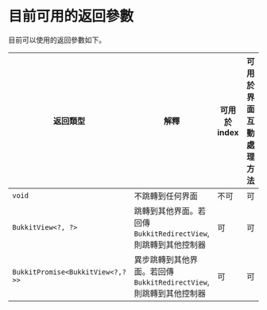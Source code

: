 # 目前可用的返回參數

目前可以使用的返回參數如下。

| 返回類型                             | 解釋                                            | 可用於 index | 可用於 界面互動處理方法 | 可用於生命周期挂鈎 |
| -------------------------------- | --------------------------------------------- | --------- | ------------ | --------- |
| `void`                           | 不跳轉到任何界面                                      | 不可        | 可            | 可         |
| `BukkitView<?, ?>`               | 跳轉到其他界面。若回傳 `BukkitRedirectView`, 則跳轉到其他控制器   | 可         | 可            | 不可        |
| `BukkitPromise<BukkitView<?,?>>` | 異步跳轉到其他界面。若回傳 `BukkitRedirectView`, 則跳轉到其他控制器 | 可         | 可            | 不可        |

